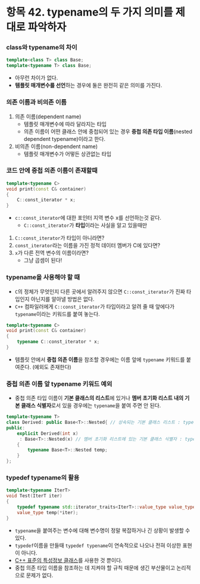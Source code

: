 # 항목 42. typename의 두 가지 의미를 제대로 파악하자
### class와 typename의 차이
```cpp
template<class T> class Base;
template<typename T> class Base;
```
- 아무런 차이가 없다.
- **템플릿 매개변수를 선언**하는 경우에 둘은 완전히 같은 의미를 가진다.

### 의존 이름과 비의존 이름
1. 의존 이름(dependent name)
    - 템플릿 매개변수에 따라 달라지는 타입
    - 의존 이름이 어떤 클래스 안에 중첩되어 있는 경우 **중첩 의존 타입 이름**(nested dependent typename)이라고 한다.
2. 비의존 이름(non-dependent name)
    - 템플릿 매개변수가 어떻든 상관없는 타입

### 코드 안에 중첩 의존 이름이 존재할때
```cpp
template<typename C>
void print(const C& container)
{
    C::const_iterator * x;
}
```
- `c::const_iterator`에 대한 포인터 지역 변수 x를 선언하는것 같다.
  - `C::const_iterator`가 **타입**이라는 사실을 알고 있을때만
1. `C::const_iterator`가 타입이 아니라면?
2. `const_iterator`라는 이름을 가진 정적 데이터 멤버가 C에 있다면?
3. `x`가 다른 전역 변수의 이름이라면?
    - 그냥 곱셈이 된다!

### typename을 사용해야 할 때
- `C`의 정체가 무엇인지 다른 곳에서 알려주지 않으면 `C::const_iterator`가 진짜 타입인지 아닌지를 알아낼 방법은 없다.
- `C++` 컴파일러에게 `C::const_iterator`가 타입이라고 알려 줄 때 앞에다가 `typename`이라는 키워드를 붙여 놓는다.

```cpp
template<typename C>
void print(const C& container)
{
    typename C::const_iterator * x;
}
```
- 템플릿 안에서 **중첩 의존 이름**을 참조할 경우에는 이름 앞에 `typename` 키워드를 붙여준다. (예외도 존재한다)

### 중첩 의존 이름 앞 typename 키워드 예외
- 중첩 의존 타입 이름이 **기본 클래스의 리스트**에 있거나 **멤버 초기화 리스트 내의 기본 클래스 식별자**로서 있을 경우에는 `typename`을 붙여 주면 안 된다.
```cpp
template<typename T>
class Derived: public Base<T>::Nested{ // 상속되는 기본 클래스 리스트 : typename 쓰면 안됨
public:
    explicit Derived(int x) 
     : Base<T>::Nested(x) // 멤버 초기화 리스트에 있는 기본 클래스 식별자 : typename 쓰면 안됨
    {
        typename Base<T>::Nested temp;
    }
};
```

### typedef typename의 활용
```cpp
template<typename IterT>
void Test(IterT iter)
{
    typedef typename std::iterator_traits<IterT>::value_type value_type;
    value_type temp(*iter);
}
```
- `typename`을 붙여주는 변수에 대해 변수명이 정말 복잡하거나 긴 상황이 발생할 수 있다.
- `typedef`이름을 만들때 `typedef typename`이 연속적으로 나오나 전혀 이상한 표현이 아니다.
- [C++ 표준의 특성정보 클래스](/chapter7/Item47.md)를 사용한 것 뿐이다.
- 중첩 의존 타입 이름을 참조하는 데 지켜야 할 규칙 때문에 생긴 부산물이고 논리적으로 문제가 없다.
